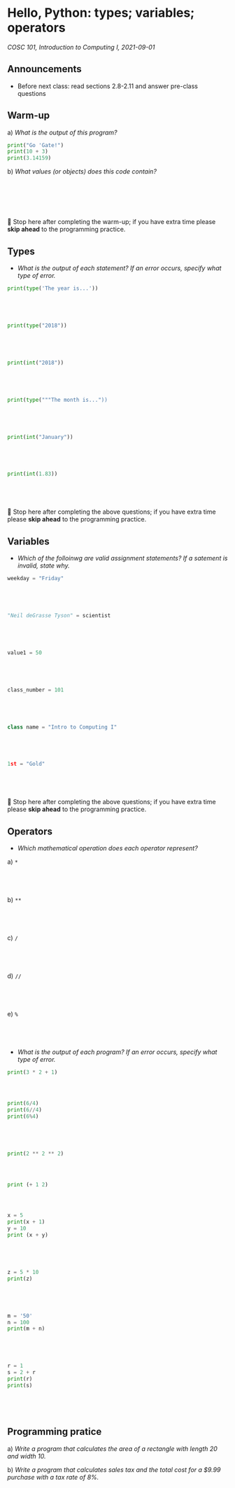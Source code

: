 # Hello, Python: types; variables; operators
_COSC 101, Introduction to Computing I, 2021-09-01_

## Announcements
* Before next class: read sections 2.8-2.11 and answer pre-class questions

## Warm-up
a) _What is the output of this program?_


```python
print("Go 'Gate!")
print(10 + 3)
print(3.14159)
```

b) _What values (or objects) does this code contain?_

<p style="height:5em;"></p>

🛑 Stop here after completing the warm-up; if you have extra time please **skip ahead** to the programming practice.

## Types

* _What is the output of each statement? If an error occurs, specify what type of error._


```python
print(type('The year is...'))
```

<p style="height:3em;"></p>


```python
print(type("2018"))
```

<p style="height:3em;"></p>


```python
print(int("2018"))
```

<p style="height:3em;"></p>


```python
print(type("""The month is..."))
```

<p style="height:3em;"></p>


```python
print(int("January"))
```

<p style="height:3em;"></p>


```python
print(int(1.83))
```

<p style="height:3em;"></p>

🛑 Stop here after completing the above questions; if you have extra time please **skip ahead** to the programming practice.

## Variables

* _Which of the folloinwg are valid assignment statements? If a satement is invalid, state why._


```python
weekday = "Friday"
```

<p style="height:3em;"></p>


```python
"Neil deGrasse Tyson" = scientist
```

<p style="height:3em;"></p>


```python
value1 = 50
```

<p style="height:3em;"></p>


```python
class_number = 101
```

<p style="height:3em;"></p>


```python
class name = "Intro to Computing I"
```

<p style="height:3em;"></p>


```python
1st = "Gold"
```

<p style="height:3em;"></p>

🛑 Stop here after completing the above questions; if you have extra time please **skip ahead** to the programming practice.

## Operators

* _Which mathematical operation does each operator represent?_

a) `*`

<p style="height:3em;"></p>

b) `**`

<p style="height:3em;"></p>

c) `/`

<p style="height:3em;"></p>

d) `//`

<p style="height:3em;"></p>

e) `%`

<p style="height:3em;"></p>

<p style="page-break-after:always;"></p>

* _What is the output of each program? If an error occurs, specify what type of error._


```python
print(3 * 2 + 1)
```

<p style="height:2em;"></p>


```python
print(6/4)
print(6//4)
print(6%4)
```

<p style="height:3em;"></p>


```python
print(2 ** 2 ** 2)
```

<p style="height:2em;"></p>


```python
print (+ 1 2)
```

<p style="height:2em;"></p>


```python
x = 5
print(x + 1)
y = 10
print (x + y)
```

<p style="height:3em;"></p>


```python
z = 5 * 10
print(z)
```

<p style="height:3em;"></p>


```python
m = '50'
n = 100
print(m + n)
```

<p style="height:3em;"></p>


```python
r = 1
s = 2 + r
print(r)
print(s)
```

<p style="height:3em;"></p>

## Programming pratice

a) _Write a program that calculates the area of a rectangle with length 20 and width 10._

b) _Write a program that calculates sales tax and the total cost for a $9.99 purchase with a tax rate of 8%._
